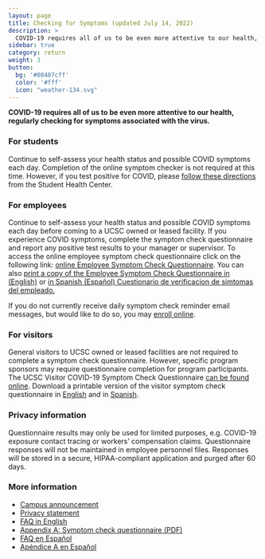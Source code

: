 ```yaml
---
layout: page
title: Checking for Symptoms (updated July 14, 2022)
description: >
  COVID-19 requires all of us to be even more attentive to our health, regularly checking for symptoms associated with the virus.
sidebar: true
category: return
weight: 3
button:
  bg: '#00487cff'
  color: '#fff'
  icon: "weather-134.svg"
---
```



**COVID-19 requires all of us to be even more attentive to our health, regularly checking for symptoms associated with the virus.**

### For students

Continue to self-assess your health status and possible COVID symptoms each day. Completion of the online symptom checker is not required at this time. However, if you test positive for COVID, please [follow these directions](https://healthcenter.ucsc.edu/services/covid-19/images-pdfs/covid_positive_directions_students.pdf) from the Student Health Center.   

### For employees
Continue to self-assess your health status and possible COVID symptoms each day before coming to a UCSC owned or leased facility. If you experience COVID symptoms, complete the symptom check questionnaire and report any positive test results to your manager or supervisor. 
To access the online employee symptom check questionnaire click on the following link: [online Employee Symptom Check Questionnaire](https://ucsantacruz.co1.qualtrics.com/jfe/form/SV_2o9mmhtmU0iqhYa). You can also [print a copy of the Employee Symptom Check Questionnaire in (English)](https://www.ucsc.edu/coronavirus/assets/new-employee-survey.pdf) or [in Spanish (Español) Cuestionario de verificacion de simtomas del empleado.](https://www.ucsc.edu/coronavirus/assets/new-employee-survey-spanish.pdf)

If you do not currently receive daily symptom check reminder email messages, but would like to do so, you may [enroll online](https://ucsantacruz.co1.qualtrics.com/jfe/form/SV_007UYZZnkIAUmkR).

### For visitors
General visitors to UCSC owned or leased facilities are not required to complete a symptom check questionnaire. However, specific program sponsors may require questionnaire completion for program participants. The UCSC Visitor COVID-19 Symptom Check Questionnaire [can be found online](https://ucsantacruz.co1.qualtrics.com/jfe/form/SV_82077YpQKnCluT4). Download a printable version of the visitor symptom check questionnaire in [English](https://recovery.ucsc.edu/assets/images/visitor-symptom-check.pdf) and in [Spanish](https://recovery.ucsc.edu/assets/images/visitor-symptom-check-spanish.pdf).


### Privacy information

Questionnaire results may only be used for limited purposes, e.g. COVID-19 exposure contact tracing or workers’ compensation claims. Questionnaire responses will not be maintained in employee personnel files. Responses will be stored in a secure, HIPAA-compliant application and purged after 60 days.

### More information

* [Campus announcement](https://news.ucsc.edu/2020/06/on-site-employees-required-to-participate-in-covid-19-daily-symptom-check.html)
* [Privacy statement](https://www.ucsc.edu/coronavirus/symptom-check-privacy-policy.html)
* [FAQ in English](https://www.ucsc.edu/coronavirus/symptom-check-faq.html)
* [Appendix A: Symptom check questionnaire (PDF)](https://www.ucsc.edu/coronavirus/assets/new-employee-survey.pdf)
* [FAQ en Español](https://www.ucsc.edu/coronavirus/symptom-check-faq-esp.html)
* [Apéndice A en Español](https://www.ucsc.edu/coronavirus/assets/new-employee-survey-spanish.pdf)
